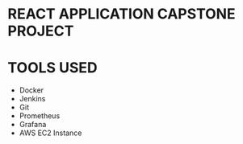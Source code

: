 # REACT APPLICATION CAPSTONE PROJECT

# TOOLS USED
- Docker
- Jenkins
- Git
- Prometheus
- Grafana
- AWS EC2 Instance
